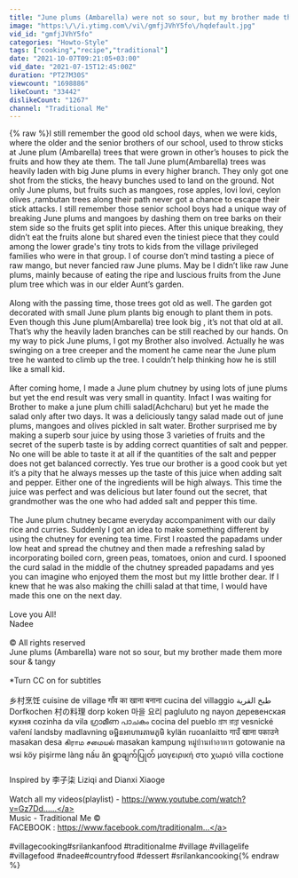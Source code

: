 ```yaml
---
title: "June plums (Ambarella) were not so sour, but my brother made them more sour & tangy | Traditional Me"
image: "https:\/\/i.ytimg.com\/vi\/gmfjJVhY5fo\/hqdefault.jpg"
vid_id: "gmfjJVhY5fo"
categories: "Howto-Style"
tags: ["cooking","recipe","traditional"]
date: "2021-10-07T09:21:05+03:00"
vid_date: "2021-07-15T12:45:00Z"
duration: "PT27M30S"
viewcount: "1698886"
likeCount: "33442"
dislikeCount: "1267"
channel: "Traditional Me"
---
```

{% raw %}I still remember the good old school days, when we were kids, where the older and the senior brothers of our school, used to throw sticks at June plum (Ambarella) trees that were grown in other’s houses to pick the fruits and how they ate them. The tall June plum(Ambarella) trees was heavily laden with big June plums in every higher branch. They only got one shot from the sticks, the heavy bunches used to land on the ground. Not only June plums, but fruits such as mangoes, rose apples, lovi lovi, ceylon olives ,rambutan trees along their path never got a chance to escape their stick attacks. I still remember those senior school boys had a unique way of breaking June plums and mangoes by dashing them on tree barks on their stem side so the fruits get split into pieces. After this unique breaking, they didn’t eat the fruits alone but shared even the tiniest piece that they could among the lower grade's tiny trots to kids from the village privileged families who were in that group. I of course don’t mind tasting a piece of raw mango, but never fancied raw June plums. May be I didn’t like raw June plums, mainly because of eating the ripe and luscious fruits from the June plum tree which was in our elder Aunt’s garden.<br /><br />Along with the passing time, those trees got old as well. The garden got decorated with small June plum plants big enough to plant them in pots. Even though this June plum(Ambarella) tree look big , it’s not that old at all. That’s why the heavily laden branches can be still reached by our hands. On my way to pick June plums, I got my Brother also involved. Actually he was swinging on a tree creeper and the moment he came near the June plum tree he wanted to climb up the tree. I couldn’t help thinking how he is still like a small kid.<br /><br />After coming home, I made a June plum chutney by using lots of june plums but yet the end result was very small in quantity. Infact I was waiting for Brother to make a june plum chilli salad(Achcharu) but yet he made the salad only after two days. It was a deliciously tangy salad made out of june plums, mangoes and olives pickled in salt water. Brother surprised me by making a superb sour juice by using those 3 varieties of fruits and the secret of the superb taste is by adding correct quantities of salt and pepper. No one will be able to taste it at all if the quantities of the salt and pepper does not get balanced correctly. Yes true our brother is a good cook but yet it’s a pity that he always messes up the taste of this juice when adding salt and pepper. Either one of the ingredients will be high always. This time the juice was perfect and was delicious but later found out the secret, that grandmother was the one who had added salt and pepper this time.<br /><br />The June plum chutney became everyday accompaniment with our daily rice and curries. Suddenly I got an idea to make something different by using the chutney for evening tea time. First I roasted the papadams under low heat and spread the chutney and then made a refreshing salad by incorporating boiled corn, green peas, tomatoes, onion and curd. I spooned the curd salad in the middle of the chutney spreaded papadams and yes you can imagine who enjoyed them the most but my little brother dear. If I knew that he was also making the chilli salad at that time, I would have made this one on the next day.<br /><br />Love you All!<br />Nadee<br /><br />© All rights reserved<br />June plums (Ambarella) ware not so sour, but my brother made them more sour &amp; tangy <br /><br />*Turn CC on for subtitles<br /><br />乡村烹饪 cuisine de village गाँव का खाना बनाना cucina del villaggio طبخ القرية Dorfkochen 村の料理 dorp koken 마을 요리 pagluluto ng nayon деревенская кухня cozinha da vila ഗ്രാമീണ പാചകം cocina del pueblo গ্রাম রান্না vesnické vaření landsby madlavning ចម្អិនអាហារតាមភូមិ kylän ruoanlaitto गाउँ खाना पकाउने masakan desa கிராம சமையல் masakan kampung หมู่บ้านทำอาหาร gotowanie na wsi köy pişirme làng nấu ăn ရွာချက်ပြုတ် μαγειρική στο χωριό villa coctione<br /><br />Inspired by 李子柒 Liziqi and Dianxi Xiaoge<br /><br />Watch all my videos(playlist) - <a rel="nofollow" target="blank" href="https://www.youtube.com/watch?v=Gz7Dd......">https://www.youtube.com/watch?v=Gz7Dd......</a><br />Music - Traditional Me © <br />FACEBOOK : <a rel="nofollow" target="blank" href="https://www.facebook.com/traditionalm...">https://www.facebook.com/traditionalm...</a><br /><br />#villagecooking​​​​​ #srilankanfood​​​​​ #traditionalme​​​​​ #village​​​​​ #villagelife​​​​​ #villagefood​​​​​ #nadee​​​​​ #countryfood​​​​​ #dessert​​​ #srilankancooking{% endraw %}
